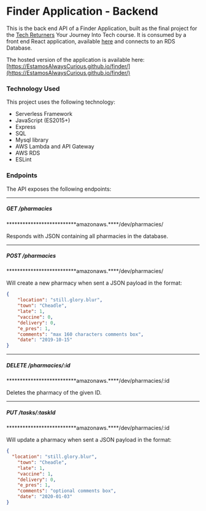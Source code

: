 # Finder Application - Backend

This is the back end API of a Finder Application, built as the final project for the [Tech Returners](https://techreturners.com) Your Journey Into Tech course. It is consumed by a front end React application, available [here](https://github.com/EstamosAlwaysCurious/finder) and connects to an RDS Database.

The hosted version of the application is available here: [https://EstamosAlwaysCurious.github.io/finder/](https://EstamosAlwaysCurious.github.io/finder/)

### Technology Used

This project uses the following technology:

- Serverless Framework
- JavaScript (ES2015+)
- Express
- SQL
- Mysql library
- AWS Lambda and API Gateway
- AWS RDS
- ESLint

### Endpoints

The API exposes the following endpoints:

---

##### GET /pharmacies

**************************amazonaws.****/dev/pharmacies/

Responds with JSON containing all pharmacies in the database.

---

##### POST /pharmacies

**************************amazonaws.****/dev/pharmacies/

Will create a new pharmacy when sent a JSON payload in the format:

```json
{
    "location": "still.glory.blur", 
    "town": "Cheadle",
    "late": 1,
    "vaccine": 0,
    "delivery": 0,
    "e_pres": 1,
    "comments": "max 160 characters comments box",
    "date": "2019-10-15"   
}
```

---

##### DELETE /pharmacies/:id

**************************amazonaws.****/dev/pharmacies/:id

Deletes the pharmacy of the given ID.

---

##### PUT /tasks/:taskId

**************************amazonaws.****/dev/pharmacies/:id

Will update a pharmacy when sent a JSON payload in the format:

```json
{
  "location": "still.glory.blur", 
    "town": "Cheadle",
    "late": 1,
    "vaccine": 1,
    "delivery": 0,
    "e_pres": 1,
    "comments": "optional comments box",
    "date": "2020-01-03"
}
```